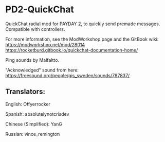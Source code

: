 # PD2-QuickChat
QuickChat radial mod for PAYDAY 2, to quickly send premade messages.
Compatible with controllers.

For more information, see the ModWorkshop page and the GitBook wiki:
https://modworkshop.net/mod/28014
https://rocketburd.gitbook.io/quickchat-documentation-home/

Ping sounds by Malfaltto.

"Acknowledged" sound from here: https://freesound.org/people/gis_sweden/sounds/787837/

## Translators:

English: Offyerrocker

Spanish: absolutelynotcrisdev

Chinese (Simplified): YanG

Russian: vince_remington
